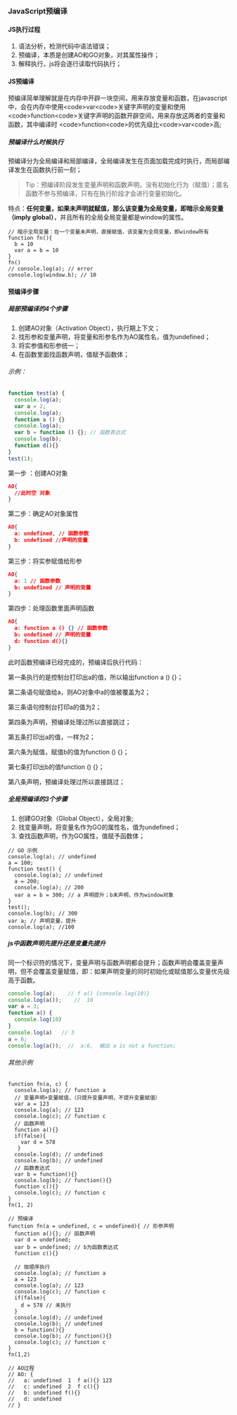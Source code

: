 ### JavaScript预编译

#### JS执行过程

1. 语法分析，检测代码中语法错误；
2. 预编译，本质是创建AO和GO对象，对其属性操作；
3. 解释执行，js将会逐行读取代码执行；

#### JS预编译

预编译简单理解就是在内存中开辟一块空间，用来存放变量和函数，在javascript中，会在内存中使用\<code>var\<code>关键字声明的变量和使用\<code>function\<code>关键字声明的函数开辟空间，用来存放这两者的变量和函数，其中编译时 \<code>function\<code>的优先级比\<code>var\<code>高;

##### 预编译什么时候执行

预编译分为全局编译和局部编译，全局编译发生在页面加载完成时执行，而局部编译发生在函数执行前一刻；

> Tip：预编译阶段发生变量声明和函数声明，没有初始化行为（赋值）；匿名函数不参与预编译，只有在执行阶段才会进行变量初始化。

特点：**任何变量，如果未声明就赋值，那么该变量为全局变量，即暗示全局变量（imply global）**，并且所有的全局全局变量都是window的属性。

```JS
// 暗示全局变量：在一个变量未声明，直接赋值，该变量为全局变量，即window所有
function fn(){ 
  b = 10
  var a = b = 10
}
fn()
// console.log(a); // error
console.log(window.b); // 10
```

#### 预编译步骤

##### 局部预编译的4个步骤

1. 创建AO对象（Activation Object），执行期上下文；
2. 找形参和变量声明，将变量和形参名作为AO属性名，值为undefined；
3. 将实参值和形参统一；
4. 在函数里面找函数声明，值赋予函数体；

###### 示例：

```js
function test(a) {
  console.log(a);
  var a = 2;
  console.log(a);
  function a () {}
  console.log(a);
  var b = function () {}; // 函数表达式
  console.log(b);
  function d(){}
}
test(1);
```

第一步 ：创建AO对象

```json
AO{
  //此时空 对象
}
```

第二步：确定AO对象属性

```json
AO{
  a: undefined, // 函数参数
  b: undefined //声明的变量
}
```

第三步：将实参赋值给形参

```json
AO{
  a: 1 // 函数参数
  b: undefined // 声明的变量
}
```

第四步：处理函数里面声明函数

```json
AO{
  a: function a () {} // 函数参数
  b: undefined // 声明的变量
  d: function d(){}
}
```

此时函数预编译已经完成的，预编译后执行代码：

第一条执行的是控制台打印出a的值，所以输出function a () {}；

第二条语句赋值给a，则AO对象中a的值被覆盖为2；

第三条语句控制台打印a的值为2；

第四条为声明，预编译处理过所以直接跳过；

第五条打印出a的值，一样为2；

第六条为赋值，赋值b的值为function () {}；

第七条打印出b的值function () {}；

第八条声明，预编译处理过所以直接跳过；

##### 全局预编译的3个步骤

1. 创建GO对象（Global Object），全局对象;
2. 找变量声明，将变量名作为GO的属性名，值为undefined；
3. 查找函数声明，作为GO属性，值赋予函数体；

```JS
// GO 示例 
console.log(a); // undefined
a = 100;
function test() {
  console.log(a); // undefined
  a = 200;
  console.log(a); // 200
  var a = b = 300; // a 声明提升；b未声明，作为window对象
}   
test();
console.log(b); // 300
var a; // 声明变量，提升 
console.log(a); //100
```

##### js中函数声明先提升还是变量先提升

同一个标识符的情况下，变量声明与函数声明都会提升；函数声明会覆盖变量声明，但不会覆盖变量赋值，即：如果声明变量的同时初始化或赋值那么变量优先级高于函数。

```js
console.log(a);    // f a() {console.log(10)}
console.log(a());    //  10
var a = 3;
function a() {
  console.log(10)
}
console.log(a)   // 3
a = 6;
console.log(a());  //  a:6,  输出 a is not a function;
```

###### 其他示例

```JS
function fn(a, c) {
  console.log(a); // function a
  // 变量声明+变量赋值，（只提升变量声明，不提升变量赋值）
  var a = 123
  console.log(a); // 123
  console.log(c); // function c
  // 函数声明
  function a(){}
  if(false){
    var d = 578
   }
  console.log(d); // undefined
  console.log(b); // undefined
  // 函数表达式
  var b = function(){}
  console.log(b); // function(){}
  function c(){}
  console.log(c); // function c
}
fn(1, 2)

// 预编译
function fn(a = undefined, c = undefined){ // 形参声明
  function a(){}; // 函数声明
  var d = undefined;
  var b = undefined; // b为函数表达式
  function c(){}

  // 按顺序执行
  console.log(a); // function a
  a = 123
  console.log(a); // 123
  console.log(c); // function c
  if(false){ 
    d = 578 // 未执行
  }
  console.log(d); // undefined
  console.log(b); // undefined
  b = function(){}
  console.log(b); // function(){}
  console.log(c); // function c
}
fn(1,2)

// AO过程
// AO: {
//   a: undefined  1  f a(){} 123
//   c: undefined  2  f c(){}
//   b: undefined f(){}
//   d: undefined
// }
```

